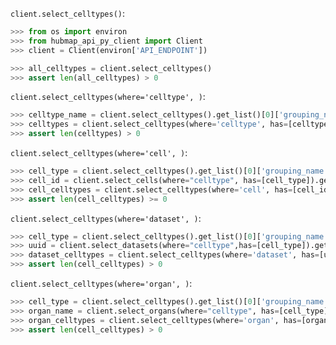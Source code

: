 `client.select_celltypes()`:
```python
>>> from os import environ
>>> from hubmap_api_py_client import Client
>>> client = Client(environ['API_ENDPOINT'])

>>> all_celltypes = client.select_celltypes()
>>> assert len(all_celltypes) > 0

```

`client.select_celltypes(where='celltype', )`:
```python
>>> celltype_name = client.select_celltypes().get_list()[0]['grouping_name']
>>> celltypes = client.select_celltypes(where='celltype', has=[celltype_name])
>>> assert len(celltypes) > 0

```

`client.select_celltypes(where='cell', )`:
```python
>>> cell_type = client.select_celltypes().get_list()[0]['grouping_name']
>>> cell_id = client.select_cells(where="celltype", has=[cell_type]).get_list()[0]['cell_id']
>>> cell_celltypes = client.select_celltypes(where='cell', has=[cell_id])
>>> assert len(cell_celltypes) >= 0

```


`client.select_celltypes(where='dataset', )`:
```python
>>> cell_type = client.select_celltypes().get_list()[0]['grouping_name']
>>> uuid = client.select_datasets(where="celltype",has=[cell_type]).get_list()[0]['uuid']
>>> dataset_celltypes = client.select_celltypes(where='dataset', has=[uuid])
>>> assert len(cell_celltypes) > 0

```

`client.select_celltypes(where='organ', )`:
```python
>>> cell_type = client.select_celltypes().get_list()[0]['grouping_name']
>>> organ_name = client.select_organs(where="celltype", has=[cell_type]).get_list()[0]['grouping_name']
>>> organ_celltypes = client.select_celltypes(where='organ', has=[organ_name])
>>> assert len(cell_celltypes) > 0

```
